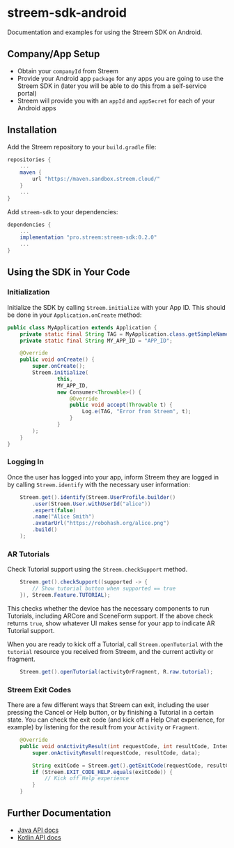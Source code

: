 # streem-sdk-android

Documentation and examples for using the Streem SDK on Android.

## Company/App Setup

* Obtain your `companyId` from Streem
* Provide your Android app `package` for any apps you are going to use the Streem SDK in (later you will be able to do this from a self-service portal)
* Streem will provide you with an `appId` and `appSecret` for each of your Android apps


## Installation

Add the Streem repository to your `build.gradle` file:

```gradle
repositories {
    ...
    maven {
        url "https://maven.sandbox.streem.cloud/"
    }
    ...
}
```

Add `streem-sdk` to your dependencies:

```gradle
dependencies {
    ...
    implementation "pro.streem:streem-sdk:0.2.0"
    ...
}
```


## Using the SDK in Your Code

### Initialization

Initialize the SDK by calling `Streem.initialize` with your App ID.  This should be done in your `Application.onCreate` method:

```java
public class MyApplication extends Application {
    private static final String TAG = MyApplication.class.getSimpleName();
    private static final String MY_APP_ID = "APP_ID";

    @Override
    public void onCreate() {
        super.onCreate();
        Streem.initialize(
                this,
                MY_APP_ID,
                new Consumer<Throwable>() {
                    @Override
                    public void accept(Throwable t) {
                        Log.e(TAG, "Error from Streem", t);
                    }
                }
        );
    }
}
```

### Logging In

Once the user has logged into your app, inform Streem they are logged in by calling `Streem.identify` with the necessary user information:

```java
    Streem.get().identify(Streem.UserProfile.builder()
        .user(Streem.User.withUserId("alice"))
        .expert(false)
        .name("Alice Smith")
        .avatarUrl("https://robohash.org/alice.png")
        .build()
    );
```


### AR Tutorials

Check Tutorial support using the `Streem.checkSupport` method.  

```java
    Streem.get().checkSupport((supported -> {
        // Show tutorial button when supported == true
    }), Streem.Feature.TUTORIAL);
```

This checks whether the device has the necessary components to run Tutorials, including ARCore and SceneForm support.  If the above check returns `true`, show whatever UI makes sense for your app to indicate AR Tutorial support.

When you are ready to kick off a Tutorial, call `Streem.openTutorial` with the `tutorial` resource you received from Streem, and the current activity or fragment.

```java
    Streem.get().openTutorial(activityOrFragment, R.raw.tutorial);
```


### Streem Exit Codes

There are a few different ways that Streem can exit, including the user pressing the Cancel or Help button, or by finishing a Tutorial in a certain state.  You can check the exit code (and kick off a Help Chat experience, for example) by listening for the result from your `Activity` or `Fragment`.

```java
    @Override
    public void onActivityResult(int requestCode, int resultCode, Intent data) {
        super.onActivityResult(requestCode, resultCode, data);

        String exitCode = Streem.get().getExitCode(requestCode, resultCode, data);
        if (Streem.EXIT_CODE_HELP.equals(exitCode)) {
            // Kick off Help experience
        }
    }
```

## Further Documentation

* [Java API docs](https://streem.github.io/streem-sdk-android/api/java/)
* [Kotlin API docs](https://streem.github.io/streem-sdk-android/api/kotlin/)
